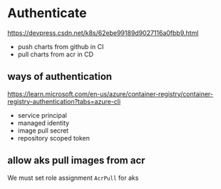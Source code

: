 # Authenticate

https://devpress.csdn.net/k8s/62ebe99189d9027116a0fbb9.html
- push charts from github in CI
- pull charts from acr in CD

## ways of authentication
https://learn.microsoft.com/en-us/azure/container-registry/container-registry-authentication?tabs=azure-cli
- service principal
- managed identity
- image pull secret
- repository scoped token

## allow aks pull images from acr
We must set role assignment `AcrPull` for aks
